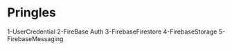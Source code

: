 # Pringles
1-UserCredential
2-FireBase Auth
3-FirebaseFirestore
4-FirebaseStorage
5-FirebaseMessaging
